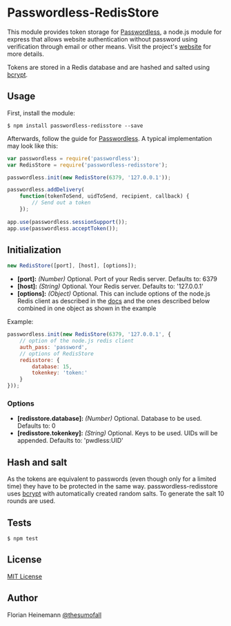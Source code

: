 # Passwordless-RedisStore

This module provides token storage for [Passwordless](https://github.com/florianheinemann/passwordless), a node.js module for express that allows website authentication without password using verification through email or other means. Visit the project's [website](https://passwordless.net) for more details.

Tokens are stored in a Redis database and are hashed and salted using [bcrypt](https://github.com/ncb000gt/node.bcrypt.js/).

## Usage

First, install the module:

`$ npm install passwordless-redisstore --save`

Afterwards, follow the guide for [Passwordless](https://github.com/florianheinemann/passwordless). A typical implementation may look like this:

```javascript
var passwordless = require('passwordless');
var RedisStore = require('passwordless-redisstore');

passwordless.init(new RedisStore(6379, '127.0.0.1'));

passwordless.addDelivery(
    function(tokenToSend, uidToSend, recipient, callback) {
        // Send out a token
    });
    
app.use(passwordless.sessionSupport());
app.use(passwordless.acceptToken());
```

## Initialization

```javascript
new RedisStore([port], [host], [options]);
```
* **[port]:** *(Number)* Optional. Port of your Redis server. Defaults to: 6379
* **[host]:** *(String)* Optional. Your Redis server. Defaults to: '127.0.0.1'
* **[options]:** *(Object)* Optional. This can include options of the node.js Redis client as described in the [docs](https://github.com/mranney/node_redis) and the ones described below combined in one object as shown in the example

Example:
```javascript
passwordless.init(new RedisStore(6379, '127.0.0.1', {
	// option of the node.js redis client
    auth_pass: 'password',
    // options of RedisStore
    redisstore: {
        database: 15,
        tokenkey: 'token:'
    }
}));
```

### Options
* **[redisstore.database]:** *(Number)* Optional. Database to be used. Defaults to: 0
* **[redisstore.tokenkey]:** *(String)* Optional. Keys to be used. UIDs will be appended. Defaults to: 'pwdless:UID'

## Hash and salt
As the tokens are equivalent to passwords (even though only for a limited time) they have to be protected in the same way. passwordless-redisstore uses [bcrypt](https://github.com/ncb000gt/node.bcrypt.js/) with automatically created random salts. To generate the salt 10 rounds are used.

## Tests

`$ npm test`

## License

[MIT License](http://opensource.org/licenses/MIT)

## Author
Florian Heinemann [@thesumofall](http://twitter.com/thesumofall/)
